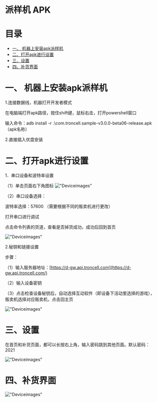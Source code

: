 # 派样机 APK
# 目录
- [一、 机器上安装apk派样机](#%E4%B8%80-%E6%9C%BA%E5%99%A8%E4%B8%8A%E5%AE%89%E8%A3%85apk%E6%B4%BE%E6%A0%B7%E6%9C%BA)
- [二、打开apk进行设置](#%E4%BA%8C%E6%89%93%E5%BC%80apk%E8%BF%9B%E8%A1%8C%E8%AE%BE%E7%BD%AE)
- [三、设置](#%E4%B8%89%E8%AE%BE%E7%BD%AE)
- [四、补货界面](#%E5%9B%9B%E8%A1%A5%E8%B4%A7%E7%95%8C%E9%9D%A2)
# 一、 机器上安装apk派样机

1.连接数据线，机器打开开发者模式

在电脑端打开apk路径，按住shift键，鼠标右击，打开powershell窗口

输入命令：adb install -r .\com.troncell.sample-v3.0.0-beta06-release.apk（apk名称）

2.直接插入优盘安装
# 二、打开apk进行设置

1．串口设备和波特率设置

（1）单击页面右下角图标
!["Deviceimages"](/Docs/Sample/images/Deviceimages/1.png)



（2）串口设备选择：

波特率选择：57600 （需要根据不同的贩卖机进行更改）

打开串口进行调试

点击命令列表的货道，查看是否掉货成功，成功后回到首页

!["Deviceimages"](/Docs/Sample/images/Deviceimages/2.png)

2.秘钥和链接设置

步骤：

（1）输入服务器地址：[https://d-gw.api.troncell.com](https://d-gw.api.troncell.com/)

（2）输入设备密钥

（3）点击检查设备秘钥后，自动选择互动软件（即设备下活动里选择的游戏），贩卖机选择对应贩卖机，点击回主页

!["Deviceimages"](/Docs/Sample/images/Deviceimages/3.png)

# 三、设置
在首页和补货页面，都可以长按右上角，输入密码跳到其他页面。默认密码：2021

!["Deviceimages"](/Docs/Sample/images/Deviceimages/4.png)



# 四、补货界面
!["Deviceimages"](/Docs/Sample/images/Deviceimages/5.png)
